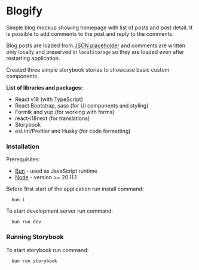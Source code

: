 # Blogify

Simple blog mockup showing homepage with list of posts and post detail. It is possible to add
comments to the post and reply to the comments.

Blog posts are loaded from [JSON placeholder](https://jsonplaceholder.typicode.com/) and comments are written only
locally and preserved in `localStorage` so they are loaded even after restarting application.

Created three simple storybook stories to showcase basic custom components.

**List of libraries and packages:**

- React v18 (with TypeScript)
- React Bootstrap, sass (for UI components and styling)
- Formik and yup (for working with forms)
- react-i18next (for translations)
- Storybook
- esLint/Prettier and Husky (for code formatting)

### Installation
Prerequisites:

- [Bun](https://bun.sh/) - used as JavaScript runtime
- [Node](https://nodejs.org/en) - version >= 20.11.1

Before first start of the application run install command:

```shell
  bun i
```

To start development server run command:
```shell
  bun run dev
```
 
### Running Storybook
To start storybook run command:
```shell
  bun run storybook
```